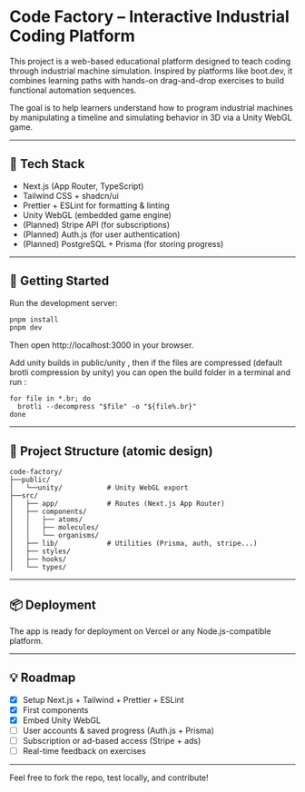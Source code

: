 # Code Factory – Interactive Industrial Coding Platform

This project is a web-based educational platform designed to teach coding through industrial machine simulation.
Inspired by platforms like boot.dev, it combines learning paths with hands-on drag-and-drop exercises to build functional automation sequences.

The goal is to help learners understand how to program industrial machines by manipulating a timeline and simulating behavior in 3D via a Unity WebGL game.

---

## 🚀 Tech Stack

- Next.js (App Router, TypeScript)
- Tailwind CSS + shadcn/ui
- Prettier + ESLint for formatting & linting
- Unity WebGL (embedded game engine)
- (Planned) Stripe API (for subscriptions)
- (Planned) Auth.js (for user authentication)
- (Planned) PostgreSQL + Prisma (for storing progress)

---

## 🧪 Getting Started

Run the development server:

```bash
pnpm install
pnpm dev
```

Then open http://localhost:3000 in your browser.

Add unity builds in public/unity , then if the files are compressed (default brotli compression by unity) you can open the build folder in a terminal and run :

```
for file in *.br; do
  brotli --decompress "$file" -o "${file%.br}"
done
```

---

## 📁 Project Structure (atomic design)

```
code-factory/
├──public/
│   └──unity/           # Unity WebGL export
├──src/
│   ├── app/            # Routes (Next.js App Router)
│   ├── components/
│   │   ├── atoms/
│   │   ├── molecules/
│   │   └── organisms/
│   ├── lib/            # Utilities (Prisma, auth, stripe...)
│   ├── styles/
│   ├── hooks/
│   └── types/
```

---

## 📦 Deployment

The app is ready for deployment on Vercel or any Node.js-compatible platform.

---

## 💡 Roadmap

- [x] Setup Next.js + Tailwind + Prettier + ESLint
- [x] First components
- [x] Embed Unity WebGL
- [ ] User accounts & saved progress (Auth.js + Prisma)
- [ ] Subscription or ad-based access (Stripe + ads)
- [ ] Real-time feedback on exercises

---

Feel free to fork the repo, test locally, and contribute!
